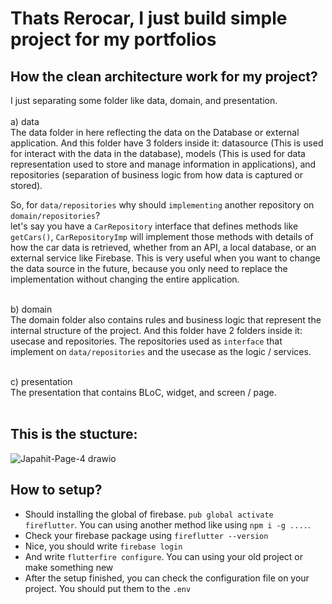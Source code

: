 # Thats Rerocar, I just build simple project for my portfolios

## How the clean architecture work for my project?
I just separating some folder like data, domain, and presentation.<br/><br/>
a) data <br/>
The data folder in here reflecting the data on the Database or external application. And this folder have 3 folders inside it: datasource (This is used for interact with the data in the database), models (This is used for data representation used to store and manage information in applications), and repositories (separation of business logic from how data is captured or stored). <br/>

So, for `data/repositories` why should `implementing` another repository on `domain/repositories`? <br/>
let's say you have a `CarRepository` interface that defines methods like `getCars()`, `CarRepositoryImp` will implement those methods with details of how the car data is retrieved, whether from an API, a local database, or an external service like Firebase. This is very useful when you want to change the data source in the future, because you only need to replace the implementation without changing the entire application. <br/><br/>

b) domain <br/>
The domain folder also contains rules and business logic that represent the internal structure of the project. And this folder have 2 folders inside it: usecase and repositories. The repositories used as `interface` that implement on `data/repositories` and the usecase as the logic / services. <br/><br/>

c) presentation<br>
The presentation that contains BLoC, widget, and screen / page. <br/><br/>

## This is the stucture:
![Japahit-Page-4 drawio](https://github.com/user-attachments/assets/202f4d0d-9733-4cd4-9d45-8e7a01208e15)


## How to setup?
- Should installing the global of firebase. `pub global activate fireflutter`. You can using another method like using `npm i -g ....`.
- Check your firebase package using `fireflutter --version`
- Nice, you should write `firebase login`
- And write `flutterfire configure`. You can using your old project or make something new
- After the setup finished, you can check the configuration file on your project. You should put them to the `.env`
